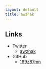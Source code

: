 ```yaml
---
layout: default
title: awzhak
---
```


## Links
- Twitter
    - [awzhak](https://twitter.com/awzhak)
- GitHub
    - [169z87mn](https://github.com/169z87mn)
